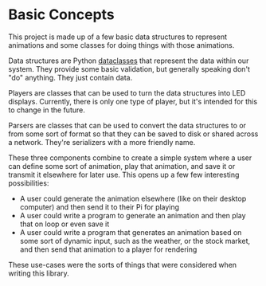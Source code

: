 # Basic Concepts

This project is made up of a few basic data structures to represent animations and some classes for doing things with those animations.

Data structures are Python [dataclasses](https://docs.python.org/3/library/dataclasses.html) that represent the data within our system. They provide some basic validation, but generally speaking don't "do" anything. They just contain data.

Players are classes that can be used to turn the data structures into LED displays. Currently, there is only one type of player, but it's intended for this to change in the future.

Parsers are classes that can be used to convert the data structures to or from some sort of format so that they can be saved to disk or shared across a network. They're serializers with a more friendly name.

These three components combine to create a simple system where a user can define some sort of animation, play that animation, and save it or transmit it elsewhere for later use. This opens up a few few interesting possibilities:

- A user could generate the animation elsewhere (like on their desktop computer) and then send it to their Pi for playing
- A user could write a program to generate an animation and then play that on loop or even save it
- A user could write a program that generates an animation based on some sort of dynamic input, such as the weather, or the stock market, and then send that animation to a player for rendering

These use-cases were the sorts of things that were considered when writing this library.